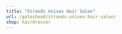 ```yaml
---
title: "Strands Unisex Hair Salon"
url: /gateshead/strands-unisex-hair-salon/
shop: hairdresser
---
```

